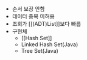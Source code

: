 - 순서 보장 안함
- 데이터 중복 미허용
- 조회가 [[(ADT)List]]보다 빠름
- 구현체
	- [[Hash Set]]
	- Linked Hash Set(Java)
	- Tree Set(Java)